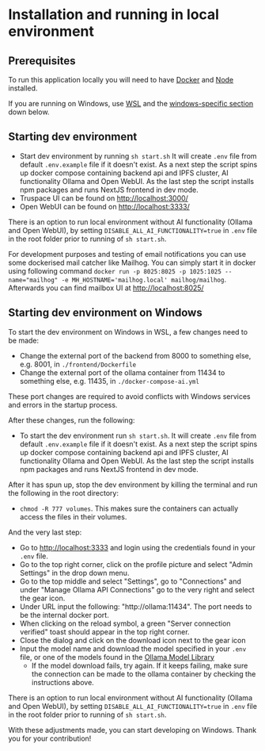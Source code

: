 # Installation and running in local environment

## Prerequisites

To run this application locally you will need to have [Docker](https://docs.docker.com/get-started/get-docker/) and [Node](https://nodejs.org/en) installed.

If you are running on Windows, use [WSL](https://learn.microsoft.com/en-us/windows/wsl/install) and the [windows-specific section](#starting-dev-environment-on-windows) down below.

## Starting dev environment

- Start dev environment by running `sh start.sh` It will create `.env` file from default `.env.example` file if it doesn't exist. As a next step the script spins up docker compose containing backend api and IPFS cluster, AI functionality Ollama and Open WebUI. As the last step the script installs npm packages and runs NextJS frontend in dev mode.
- Truspace UI can be found on <http://localhost:3000/>
- Open WebUI can be found on <http://localhost:3333/>

There is an option to run local environment without AI functionality (Ollama and Open WebUI), by setting `DISABLE_ALL_AI_FUNCTIONALITY=true` in `.env` file in the root folder prior to running of `sh start.sh`.

For development purposes and testing of email notifications you can use some dockerised mail catcher like Mailhog. You can simply start it in docker using following command `docker run -p 8025:8025 -p 1025:1025 --name="mailhog" -e MH_HOSTNAME='mailhog.local' mailhog/mailhog`.
Afterwards you can find mailbox UI at <http://localhost:8025/>

## Starting dev environment on Windows

To start the dev environment on Windows in WSL, a few changes need to be made:

- Change the external port of the backend from 8000 to something else, e.g. 8001, in `./frontend/Dockerfile`
- Change the external port of the ollama container from 11434 to something else, e.g. 11435, in `./docker-compose-ai.yml`

These port changes are required to avoid conflicts with Windows services and errors in the startup process.

After these changes, run the following:

- To start the dev environment run `sh start.sh`. It will create `.env` file from default `.env.example` file if it doesn't exist. As a next step the script spins up docker compose containing backend api and IPFS cluster, AI functionality Ollama and Open WebUI. As the last step the script installs npm packages and runs NextJS frontend in dev mode.

After it has spun up, stop the dev environment by killing the terminal and run the following in the root directory:

- `chmod -R 777 volumes`. This makes sure the containers can actually access the files in their volumes.

And the very last step:

- Go to <http://localhost:3333> and login using the credentials found in your `.env` file.
- Go to the top right corner, click on the profile picture and select "Admin Settings" in the drop down menu.
- Go to the top middle and select "Settings", go to "Connections" and under "Manage Ollama API Connections" go to the very right and select the gear icon.
- Under URL input the following: "http://ollama:11434". The port needs to be the internal docker port.
- When clicking on the reload symbol, a green "Server connection verified" toast should appear in the top right corner.
- Close the dialog and click on the download icon next to the gear icon
- Input the model name and download the model specified in your `.env` file, or one of the models found in the [Ollama Model Library](https://ollama.com/library)
  - If the model download fails, try again. If it keeps failing, make sure the connection can be made to the ollama container by checking the instructions above.

There is an option to run local environment without AI functionality (Ollama and Open WebUI), by setting `DISABLE_ALL_AI_FUNCTIONALITY=true` in `.env` file in the root folder prior to running of `sh start.sh`.

With these adjustments made, you can start developing on Windows. Thank you for your contribution!
